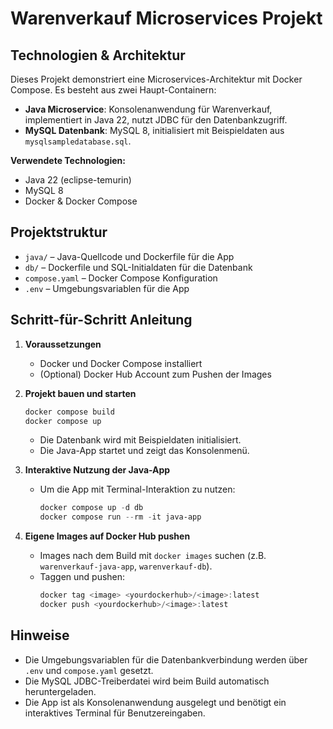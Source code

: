 # Warenverkauf Microservices Projekt

## Technologien & Architektur

Dieses Projekt demonstriert eine Microservices-Architektur mit Docker Compose. Es besteht aus zwei Haupt-Containern:

- **Java Microservice**: Konsolenanwendung für Warenverkauf, implementiert in Java 22, nutzt JDBC für den Datenbankzugriff.
- **MySQL Datenbank**: MySQL 8, initialisiert mit Beispieldaten aus `mysqlsampledatabase.sql`.

**Verwendete Technologien:**
- Java 22 (eclipse-temurin)
- MySQL 8
- Docker & Docker Compose

## Projektstruktur

- `java/` – Java-Quellcode und Dockerfile für die App
- `db/` – Dockerfile und SQL-Initialdaten für die Datenbank
- `compose.yaml` – Docker Compose Konfiguration
- `.env` – Umgebungsvariablen für die App

## Schritt-für-Schritt Anleitung

1. **Voraussetzungen**
   - Docker und Docker Compose installiert
   - (Optional) Docker Hub Account zum Pushen der Images

2. **Projekt bauen und starten**
   ```powershell
   docker compose build
   docker compose up
   ```
   - Die Datenbank wird mit Beispieldaten initialisiert.
   - Die Java-App startet und zeigt das Konsolenmenü.

3. **Interaktive Nutzung der Java-App**
   - Um die App mit Terminal-Interaktion zu nutzen:
     ```powershell
     docker compose up -d db
     docker compose run --rm -it java-app
     ```

4. **Eigene Images auf Docker Hub pushen**
   - Images nach dem Build mit `docker images` suchen (z.B. `warenverkauf-java-app`, `warenverkauf-db`).
   - Taggen und pushen:
     ```powershell
     docker tag <image> <yourdockerhub>/<image>:latest
     docker push <yourdockerhub>/<image>:latest
     ```

## Hinweise
- Die Umgebungsvariablen für die Datenbankverbindung werden über `.env` und `compose.yaml` gesetzt.
- Die MySQL JDBC-Treiberdatei wird beim Build automatisch heruntergeladen.
- Die App ist als Konsolenanwendung ausgelegt und benötigt ein interaktives Terminal für Benutzereingaben.